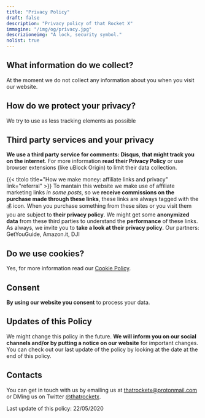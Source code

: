 ```yaml
---
title: "Privacy Policy"
draft: false
description: "Privacy policy of that Rocket X"
immagine: "/img/og/privacy.jpg"
descrizioneimg: "A lock, security symbol."
nolist: true
---
```

## What information do we collect?

At the moment we do not collect any information about you when you visit our website.

## How do we protect your privacy?
We try to use as less tracking elements as possible

## Third party services and your privacy
**We use a third party service for comments: Disqus**, **that might track you on the internet**. For more information **read their Privacy Policy** or use browser extensions (like uBlock Origin) to limit their data collection.

{{< titolo title="How we make money: affiliate links and privacy" link="referral" >}}
To mantain this website we make use of affiliate marketing links *in some posts*, so we **receive commissions on the purchase made through these links**, these links are always tagged with the 💰 icon. When you purchase something from these sites or you visit them you are subject to **their privacy policy**. We might get some **anonymized data** from these third parties to understand the **performance** of these links. As always, we invite you to **take a look at their privacy policy**.
Our partners: GetYouGuide, Amazon.it, DJI

## Do we use cookies?
Yes, for more information read our [Cookie Policy](/en/info/cookie).

## Consent
**By using our website you consent** to process your data.

## Updates of this Policy
We might change this policy in the future. **We will inform you on our social channels and/or by putting a notice on our website** for important changes. You can check out our last update of the policy by looking at the date at the end of this policy.

## Contacts
You can get in touch with us by emailing us at <a href="mailto:%74%68%61%74%72%6f%63%6b%65%74%78%2b%70%72%69%76%61%63%79%70%6f%6c%69%63%79%40%70%72%6f%74%6f%6e%6d%61%69%6c%2e%63%6f%6d">thatrocketx<!-- >@. -->@<!-- >@. -->protonmail<!-- >@. -->.<!-- >@. -->com</a> or DMing us on Twitter [@thatrocketx](https://twitter.com/thatrocketx).

 Last update of this policy: 22/05/2020
